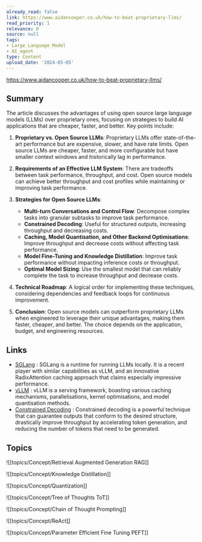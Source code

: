 ```yaml
---
already_read: false
link: https://www.aidancooper.co.uk/how-to-beat-proprietary-llms/
read_priority: 1
relevance: 0
source: null
tags:
- Large_Language_Model
- AI_agent
type: Content
upload_date: '2024-05-05'
---
```


https://www.aidancooper.co.uk/how-to-beat-proprietary-llms/
## Summary

The article discusses the advantages of using open source large language models (LLMs) over proprietary ones, focusing on strategies to build AI applications that are cheaper, faster, and better. Key points include:

1. **Proprietary vs. Open Source LLMs**: Proprietary LLMs offer state-of-the-art performance but are expensive, slower, and have rate limits. Open source LLMs are cheaper, faster, and more configurable but have smaller context windows and historically lag in performance.

2. **Requirements of an Effective LLM System**: There are tradeoffs between task performance, throughput, and cost. Open source models can achieve better throughput and cost profiles while maintaining or improving task performance.

3. **Strategies for Open Source LLMs**:
   - **Multi-turn Conversations and Control Flow**: Decompose complex tasks into granular subtasks to improve task performance.
   - **Constrained Decoding**: Useful for structured outputs, increasing throughput and decreasing costs.
   - **Caching, Model Quantisation, and Other Backend Optimisations**: Improve throughput and decrease costs without affecting task performance.
   - **Model Fine-Tuning and Knowledge Distillation**: Improve task performance without impacting inference costs or throughput.
   - **Optimal Model Sizing**: Use the smallest model that can reliably complete the task to increase throughput and decrease costs.

4. **Technical Roadmap**: A logical order for implementing these techniques, considering dependencies and feedback loops for continuous improvement.

5. **Conclusion**: Open source models can outperform proprietary LLMs when engineered to leverage their unique advantages, making them faster, cheaper, and better. The choice depends on the application, budget, and engineering resources.
## Links

- [SGLang](https://lmsys.org/blog/2024-01-17-sglang/?ref=aidancooper.co.uk) : SGLang is a runtime for running LLMs locally. It is a recent player with similar capabilities as vLLM, and an innovative RadixAttention caching approach that claims especially impressive performance.
- [vLLM](https://github.com/vllm-project/vllm?ref=aidancooper.co.uk) : vLLM is a serving framework, boasting various caching mechanisms, parallelisations, kernel optimisations, and model quantisation methods.
- [Constrained Decoding](https://www.aidancooper.co.uk/constrained-decoding/) : Constrained decoding is a powerful technique that can guarantee outputs that conform to the desired structure, drastically improve throughput by accelerating token generation, and reducing the number of tokens that need to be generated.

## Topics

![[topics/Concept/Retrieval Augmented Generation RAG]]

![[topics/Concept/Knowledge Distillation]]

![[topics/Concept/Quantization]]

![[topics/Concept/Tree of Thoughts ToT]]

![[topics/Concept/Chain of Thought Prompting]]

![[topics/Concept/ReAct]]

![[topics/Concept/Parameter Efficient Fine Tuning PEFT]]